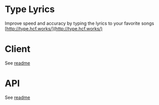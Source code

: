 # Type Lyrics

Improve speed and accuracy by typing the lyrics to your favorite songs
[http://type.hcf.works/](http://type.hcf.works/)

# Client

See [readme](./client/README.md)

# API

See [readme](./api/README.md)
